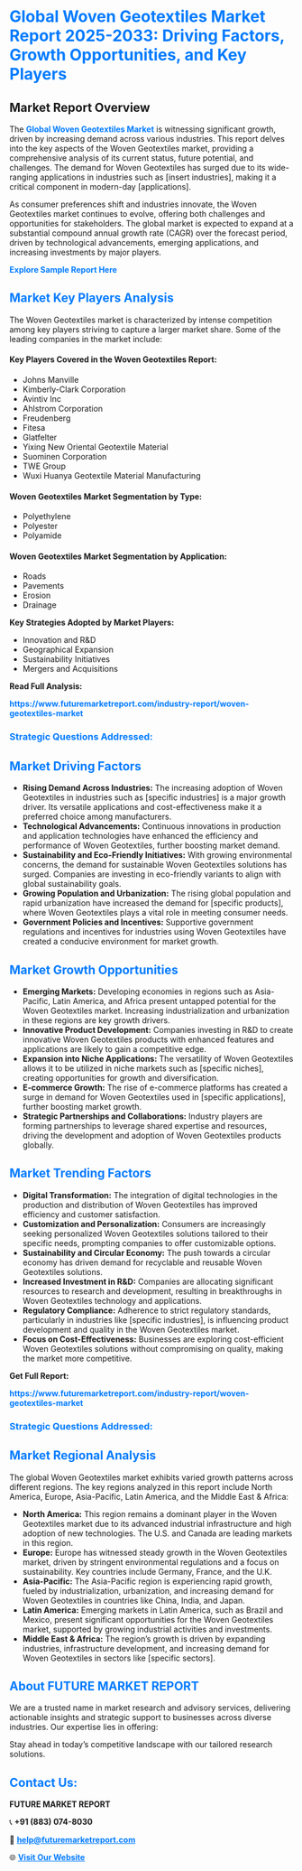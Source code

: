<h1 style="color: #007BFF;">Global Woven Geotextiles Market Report 2025-2033: Driving Factors, Growth Opportunities, and Key Players</h1>

<section id="overview">
<h2>Market Report Overview</h2>
<p>The <a href="https://www.futuremarketreport.com/industry-report/woven-geotextiles-market" style="color: #007BFF; text-decoration: none;"><strong>Global Woven Geotextiles Market</strong></a> is witnessing significant growth, driven by increasing demand across various industries. This report delves into the key aspects of the Woven Geotextiles market, providing a comprehensive analysis of its current status, future potential, and challenges. The demand for Woven Geotextiles has surged due to its wide-ranging applications in industries such as [insert industries], making it a critical component in modern-day [applications].</p>
<p>As consumer preferences shift and industries innovate, the Woven Geotextiles market continues to evolve, offering both challenges and opportunities for stakeholders. The global market is expected to expand at a substantial compound annual growth rate (CAGR) over the forecast period, driven by technological advancements, emerging applications, and increasing investments by major players.</p>
</section>

<section id="overview">
<p><a href="https://www.futuremarketreport.com/request-sample/reportId=84057" style="color: #007BFF; text-decoration: none;"><strong>Explore Sample Report Here</strong></a></p>
</section>

<section id="key-players">
<h2 style="color: #007BFF;">Market Key Players Analysis</h2>
<p>The Woven Geotextiles market is characterized by intense competition among key players striving to capture a larger market share. Some of the leading companies in the market include:</p>
<h4>Key Players Covered in the Woven Geotextiles Report:</h4>
<ul><li>Johns Manville</li><li>Kimberly-Clark Corporation</li><li>Avintiv Inc</li><li>Ahlstrom Corporation</li><li>Freudenberg</li><li>Fitesa</li><li>Glatfelter</li><li>Yixing New Oriental Geotextile Material</li><li>Suominen Corporation</li><li>TWE Group</li><li>Wuxi Huanya Geotextile Material Manufacturing</li></ul>
<h4>Woven Geotextiles Market Segmentation by Type:</h4>
<ul><li>Polyethylene</li><li>Polyester</li><li>Polyamide</li></ul>

<h4>Woven Geotextiles Market Segmentation by Application:</h4>
<ul><li>Roads</li><li>Pavements</li><li>Erosion</li><li>Drainage</li></ul>
<p><strong>Key Strategies Adopted by Market Players:</strong></p>
<ul>
<li>Innovation and R&D</li>
<li>Geographical Expansion</li>
<li>Sustainability Initiatives</li>
<li>Mergers and Acquisitions</li>
</ul>
</section>

<section>
<p><strong>Read Full Analysis: </strong></p><a href="https://www.futuremarketreport.com/industry-report/woven-geotextiles-market" style="color: #007BFF; text-decoration: none;"><strong>https://www.futuremarketreport.com/industry-report/woven-geotextiles-market</strong></a>
<h3 style="color: #007BFF;">Strategic Questions Addressed:</h3>
</section>

<section id="driving-factors">
<h2 style="color: #007BFF;">Market Driving Factors</h2>
<ul>
<li><strong>Rising Demand Across Industries:</strong> The increasing adoption of Woven Geotextiles in industries such as [specific industries] is a major growth driver. Its versatile applications and cost-effectiveness make it a preferred choice among manufacturers.</li>
<li><strong>Technological Advancements:</strong> Continuous innovations in production and application technologies have enhanced the efficiency and performance of Woven Geotextiles, further boosting market demand.</li>
<li><strong>Sustainability and Eco-Friendly Initiatives:</strong> With growing environmental concerns, the demand for sustainable Woven Geotextiles solutions has surged. Companies are investing in eco-friendly variants to align with global sustainability goals.</li>
<li><strong>Growing Population and Urbanization:</strong> The rising global population and rapid urbanization have increased the demand for [specific products], where Woven Geotextiles plays a vital role in meeting consumer needs.</li>
<li><strong>Government Policies and Incentives:</strong> Supportive government regulations and incentives for industries using Woven Geotextiles have created a conducive environment for market growth.</li>
</ul>
</section>

<section id="growth-opportunities">
<h2 style="color: #007BFF;">Market Growth Opportunities</h2>
<ul>
<li><strong>Emerging Markets:</strong> Developing economies in regions such as Asia-Pacific, Latin America, and Africa present untapped potential for the Woven Geotextiles market. Increasing industrialization and urbanization in these regions are key growth drivers.</li>
<li><strong>Innovative Product Development:</strong> Companies investing in R&D to create innovative Woven Geotextiles products with enhanced features and applications are likely to gain a competitive edge.</li>
<li><strong>Expansion into Niche Applications:</strong> The versatility of Woven Geotextiles allows it to be utilized in niche markets such as [specific niches], creating opportunities for growth and diversification.</li>
<li><strong>E-commerce Growth:</strong> The rise of e-commerce platforms has created a surge in demand for Woven Geotextiles used in [specific applications], further boosting market growth.</li>
<li><strong>Strategic Partnerships and Collaborations:</strong> Industry players are forming partnerships to leverage shared expertise and resources, driving the development and adoption of Woven Geotextiles products globally.</li>
</ul>
</section>

<section id="trending-factors">
<h2 style="color: #007BFF;">Market Trending Factors</h2>
<ul>
<li><strong>Digital Transformation:</strong> The integration of digital technologies in the production and distribution of Woven Geotextiles has improved efficiency and customer satisfaction.</li>
<li><strong>Customization and Personalization:</strong> Consumers are increasingly seeking personalized Woven Geotextiles solutions tailored to their specific needs, prompting companies to offer customizable options.</li>
<li><strong>Sustainability and Circular Economy:</strong> The push towards a circular economy has driven demand for recyclable and reusable Woven Geotextiles solutions.</li>
<li><strong>Increased Investment in R&D:</strong> Companies are allocating significant resources to research and development, resulting in breakthroughs in Woven Geotextiles technology and applications.</li>
<li><strong>Regulatory Compliance:</strong> Adherence to strict regulatory standards, particularly in industries like [specific industries], is influencing product development and quality in the Woven Geotextiles market.</li>
<li><strong>Focus on Cost-Effectiveness:</strong> Businesses are exploring cost-efficient Woven Geotextiles solutions without compromising on quality, making the market more competitive.</li>
</ul>
</section>

<section>
<p><strong>Get Full Report: </strong></p><a href="https://www.futuremarketreport.com/industry-report/woven-geotextiles-market" style="color: #007BFF; text-decoration: none;"><strong>https://www.futuremarketreport.com/industry-report/woven-geotextiles-market</strong></a>
<h3 style="color: #007BFF;">Strategic Questions Addressed:</h3>
</section>


<section id="regional-analysis">
<h2 style="color: #007BFF;">Market Regional Analysis</h2>
<p>The global Woven Geotextiles market exhibits varied growth patterns across different regions. The key regions analyzed in this report include North America, Europe, Asia-Pacific, Latin America, and the Middle East & Africa:</p>
<ul>
<li><strong>North America:</strong> This region remains a dominant player in the Woven Geotextiles market due to its advanced industrial infrastructure and high adoption of new technologies. The U.S. and Canada are leading markets in this region.</li>
<li><strong>Europe:</strong> Europe has witnessed steady growth in the Woven Geotextiles market, driven by stringent environmental regulations and a focus on sustainability. Key countries include Germany, France, and the U.K.</li>
<li><strong>Asia-Pacific:</strong> The Asia-Pacific region is experiencing rapid growth, fueled by industrialization, urbanization, and increasing demand for Woven Geotextiles in countries like China, India, and Japan.</li>
<li><strong>Latin America:</strong> Emerging markets in Latin America, such as Brazil and Mexico, present significant opportunities for the Woven Geotextiles market, supported by growing industrial activities and investments.</li>
<li><strong>Middle East & Africa:</strong> The region’s growth is driven by expanding industries, infrastructure development, and increasing demand for Woven Geotextiles in sectors like [specific sectors].</li>
</ul>
</section>

<footer>
<h2 style="color: #007BFF;">About FUTURE MARKET REPORT</h2>
<p>We are a trusted name in market research and advisory services, delivering actionable insights and strategic support to businesses across diverse industries. Our expertise lies in offering:</p>

<p>Stay ahead in today’s competitive landscape with our tailored research solutions.</p>

<h2 style="color: #007BFF;">Contact Us:</h2>
<p><strong>FUTURE MARKET REPORT</strong></p>
<p>📞 <strong>+91 (883) 074-8030</strong></p>
<p>📧 <strong><a href="mailto:help@futuremarketreport.com" style="color: #007BFF;">help@futuremarketreport.com</a></strong></p>
<p>🌐 <strong><a href="https://www.futuremarketreport.com/" style="color: #007BFF;">Visit Our Website</a></strong></p>
</footer>